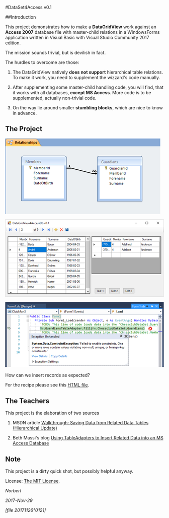 ﻿
 #DataSet4Access v0.1

 ##Introduction

 This project demonstrates how to make a **DataGridView**
 work against an **Access 2007** database file with master-child
 relations in a WindowsForms application written in Visual
 Basic with Visual Studio Community 2017 edition.

 The mission sounds trivial, but is devilish in fact.

 The hurdles to overcome are those:

 1. The DataGridView natively **does not support** hierarchical
 table relations. To make it work, you need to supplement the
 wizzard's code manually.

 2. After supplementing some master-child handling code, you will
 find, that it works with all databases, **except MS Access**.
 More code is to be supplemented, actually non-trivial code.

 3. On the way lie around smaller **stumbling blocks**, which
 are nice to know in advance.

 ## The Project

 ![We have an Access database with two tables, one master, one child.](./pages/img/20170811o0642.access--view-relationships--cut.png?raw=true)

 ![From two WinForms DataGridViews, we want edit this tables.](./pages/img/20171126o0141.winforms-hierarchical-datagridviews.png?raw=true)

 ![When inserting a record, this exception fires.](./pages/img/20170811o174121.vs--clubman--run--exception.png?raw=true)

 How can we insert records as expected?

 For the recipe please see this [HTML file](./pages/index.html).

 ## The Teachers

 This project is the elaboration of two sources

 1. MSDN article [Walkthrough: Saving Data from Related Data Tables (Hierarchical Update)](https://msdn.microsoft.com/en-us/library/bb384432.aspx)

 2. Beth Massi's blog [Using TableAdapters to Insert Related Data into an MS Access Database](https://blogs.msdn.microsoft.com/bethmassi/2009/05/14/using-tableadapters-to-insert-related-data-into-an-ms-access-database/)

 ## Note

 This project is a dirty quick shot, but possibly helpful anyway.

 License: [The MIT License](https://mit-license.org/).

 *Norbert*

 *2017-Nov-29*

 *\[file 20171126°0121\]*
